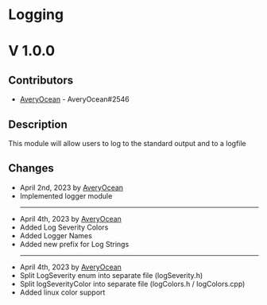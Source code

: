 <h1>Logging</h1>
<h1>V 1.0.0</h1>

<h2>Contributors</h2>
<ul>
  <li><a href="https://github.com/averyocean65">AveryOcean</a> - AveryOcean#2546</li>
</ul>

<h2>Description</h2>
<p>This module will allow users to log to the standard output and to a logfile</p>

<h2>Changes</h2>
<ul>
    <li>April 2nd, 2023 by <a href="https://github.com/averyocean65">AveryOcean</a></li>
    <li>Implemented logger module</li>
<hr>
    <li>April 4th, 2023 by <a href="https://github.com/averyocean65">AveryOcean</a></li>
    <li>Added Log Severity Colors</li>
    <li>Added Logger Names</li>
    <li>Added new prefix for Log Strings</li>
<hr>
    <li>April 4th, 2023 by <a href="https://github.com/averyocean65">AveryOcean</a></li>
    <li>Split LogSeverity enum into separate file (logSeverity.h)</li>
    <li>Split logSeverityColor into separate file (logColors.h / logColors.cpp)</li>
    <li>Added linux color support</li>
</ul>


